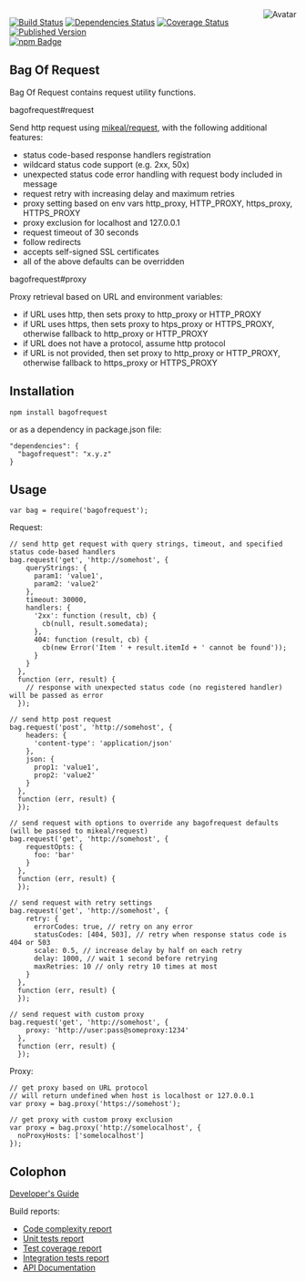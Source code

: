 <img align="right" src="https://raw.github.com/cliffano/bagofrequest/master/avatar.jpg" alt="Avatar"/>

[![Build Status](https://img.shields.io/travis/cliffano/bagofrequest.svg)](http://travis-ci.org/cliffano/bagofrequest)
[![Dependencies Status](https://img.shields.io/david/cliffano/bagofrequest.svg)](http://david-dm.org/cliffano/bagofrequest)
[![Coverage Status](https://coveralls.io/repos/cliffano/bagofrequest/badge.png?branch=master)](https://coveralls.io/r/cliffano/bagofrequest?branch=master)
[![Published Version](https://badge.fury.io/js/bagofrequest.png)](http://badge.fury.io/js/bagofrequest)
<br/>
[![npm Badge](https://nodei.co/npm/bagofrequest.png)](http://npmjs.org/package/bagofrequest)

Bag Of Request
--------------
Bag Of Request contains request utility functions.

bagofrequest#request 

Send http request using [mikeal/request](http://github.com/mikeal/request), with the following additional features:

* status code-based response handlers registration
* wildcard status code support (e.g. 2xx, 50x)
* unexpected status code error handling with request body included in message
* request retry with increasing delay and maximum retries
* proxy setting based on env vars http_proxy, HTTP_PROXY, https_proxy, HTTPS_PROXY
* proxy exclusion for localhost and 127.0.0.1
* request timeout of 30 seconds
* follow redirects
* accepts self-signed SSL certificates
* all of the above defaults can be overridden

bagofrequest#proxy

Proxy retrieval based on URL and environment variables:

* if URL uses http, then sets proxy to http_proxy or HTTP_PROXY
* if URL uses https, then sets proxy to htps_proxy or HTTPS_PROXY, otherwise fallback to http_proxy or HTTP_PROXY
* if URL does not have a protocol, assume http protocol
* if URL is not provided, then set proxy to http_proxy or HTTP_PROXY, otherwise fallback to https_proxy or HTTPS_PROXY

Installation
------------

    npm install bagofrequest

or as a dependency in package.json file:

    "dependencies": {
      "bagofrequest": "x.y.z"
    }

Usage
-----

    var bag = require('bagofrequest');

Request:

    // send http get request with query strings, timeout, and specified status code-based handlers
    bag.request('get', 'http://somehost', {
        queryStrings: {
          param1: 'value1',
          param2: 'value2'
        },
        timeout: 30000,
        handlers: {
          '2xx': function (result, cb) {
            cb(null, result.somedata);
          },
          404: function (result, cb) {
            cb(new Error('Item ' + result.itemId + ' cannot be found'));
          }
        }
      },
      function (err, result) {
        // response with unexpected status code (no registered handler) will be passed as error
      });

    // send http post request
    bag.request('post', 'http://somehost', {
        headers: {
          'content-type': 'application/json'
        },
        json: {
          prop1: 'value1',
          prop2: 'value2'
        }
      },
      function (err, result) {
      });

    // send request with options to override any bagofrequest defaults (will be passed to mikeal/request)
    bag.request('get', 'http://somehost', {
        requestOpts: {
          foo: 'bar'
        }
      },
      function (err, result) {
      });

    // send request with retry settings
    bag.request('get', 'http://somehost', {
        retry: {
          errorCodes: true, // retry on any error 
          statusCodes: [404, 503], // retry when response status code is 404 or 503
          scale: 0.5, // increase delay by half on each retry
          delay: 1000, // wait 1 second before retrying
          maxRetries: 10 // only retry 10 times at most
        }
      },
      function (err, result) {
      });

    // send request with custom proxy
    bag.request('get', 'http://somehost', {
        proxy: 'http://user:pass@someproxy:1234'
      },
      function (err, result) {
      });

Proxy:

    // get proxy based on URL protocol
    // will return undefined when host is localhost or 127.0.0.1
    var proxy = bag.proxy('https://somehost');

    // get proxy with custom proxy exclusion
    var proxy = bag.proxy('http://somelocalhost', {
      noProxyHosts: ['somelocalhost']
    });

Colophon
--------

[Developer's Guide](http://cliffano.github.io/developers_guide.html#nodejs)

Build reports:

* [Code complexity report](http://cliffano.github.io/bagofrequest/bob/complexity/plato/index.html)
* [Unit tests report](http://cliffano.github.io/bagofrequest/bob/test/buster.out)
* [Test coverage report](http://cliffano.github.io/bagofrequest/bob/coverage/buster-istanbul/lcov-report/lib/index.html)
* [Integration tests report](http://cliffano.github.io/bagofrequest/bob/test-integration/buster.out)
* [API Documentation](http://cliffano.github.io/bagofrequest/bob/doc/dox-foundation/index.html)
